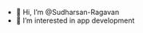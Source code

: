 - 👋 Hi, I’m @Sudharsan-Ragavan
- 👀 I’m interested in app development 

<!---
Sudharsan-Ragavan/Sudharsan-Ragavan is a ✨ special ✨ repository because its `README.md` (this file) appears on your GitHub profile.
You can click the Preview link to take a look at your changes.
--->
